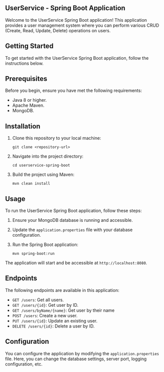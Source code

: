 
## UserService - Spring Boot Application

Welcome to the UserService Spring Boot application! This application provides a user management system where you can perform various CRUD (Create, Read, Update, Delete) operations on users.


## Getting Started

To get started with the UserService Spring Boot application, follow the instructions below.

## Prerequisites

Before you begin, ensure you have met the following requirements:
- Java 8 or higher.
- Apache Maven.
-  MongoDB.

## Installation

1. Clone this repository to your local machine:

    ```
    git clone <repository-url>
    ```

2. Navigate into the project directory:

    ```
    cd userservice-spring-boot
    ```

3. Build the project using Maven:

    ```
    mvn clean install
    ```

## Usage

To run the UserService Spring Boot application, follow these steps:

1. Ensure your MongoDB database is running and accessible.
2. Update the `application.properties` file with your database configuration.
3. Run the Spring Boot application:

    ```
    mvn spring-boot:run
    ```

The application will start and be accessible at `http://localhost:8080`.

## Endpoints

The following endpoints are available in this application:

- `GET /users`: Get all users.
- `GET /users/{id}`: Get user by ID.
- `GET /users/byName/{name}`: Get user by their name
- `POST /users`: Create a new user.
- `PUT /users/{id}`: Update an existing user.
- `DELETE /users/{id}`: Delete a user by ID.

## Configuration

You can configure the application by modifying the `application.properties` file. Here, you can change the database settings, server port, logging configuration, etc.

